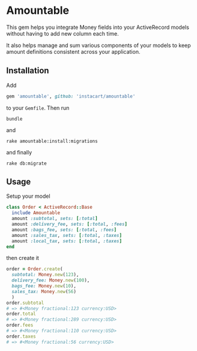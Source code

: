 # Amountable

This gem helps you integrate Money fields into your ActiveRecord models without having to add new column each time.

It also helps manage and sum various components of your models to keep amount definitions consistent across your application.

## Installation

Add

```ruby
gem 'amountable', github: 'instacart/amountable'
```

to your `Gemfile`. Then run

```shell
bundle
```

and

```shell
rake amountable:install:migrations
```

and finally

```shell
rake db:migrate
```

## Usage

Setup your model

```ruby
class Order < ActiveRecord::Base
  include Amountable
  amount :subtotal, sets: [:total]
  amount :delivery_fee, sets: [:total, :fees]
  amount :bags_fee, sets: [:total, :fees]
  amount :sales_tax, sets: [:total, :taxes]
  amount :local_tax, sets: [:total, :taxes]
end
```

then create it

```ruby
order = Order.create(
  subtotal: Money.new(123),
  delivery_fee: Money.new(100),
  bags_fee: Money.new(10),
  sales_tax: Money.new(56)
  )
order.subtotal
# => #<Money fractional:123 currency:USD>
order.total
# => #<Money fractional:289 currency:USD>
order.fees
# => #<Money fractional:110 currency:USD>
order.taxes
# => #<Money fractional:56 currency:USD>
```
